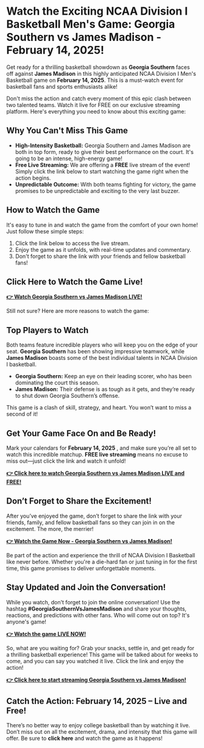 # Watch the Exciting NCAA Division I Basketball Men's Game: Georgia Southern vs James Madison - February 14, 2025!

Get ready for a thrilling basketball showdown as **Georgia Southern** faces off against **James Madison** in this highly anticipated NCAA Division I Men's Basketball game on **February 14, 2025**. This is a must-watch event for basketball fans and sports enthusiasts alike!

Don't miss the action and catch every moment of this epic clash between two talented teams. Watch it live for FREE on our exclusive streaming platform. Here's everything you need to know about this exciting game:

## Why You Can't Miss This Game

- **High-Intensity Basketball:** Georgia Southern and James Madison are both in top form, ready to give their best performance on the court. It's going to be an intense, high-energy game!
- **Free Live Streaming:** We are offering a **FREE** live stream of the event! Simply click the link below to start watching the game right when the action begins.
- **Unpredictable Outcome:** With both teams fighting for victory, the game promises to be unpredictable and exciting to the very last buzzer.

## How to Watch the Game

It's easy to tune in and watch the game from the comfort of your own home! Just follow these simple steps:

1. Click the link below to access the live stream.
2. Enjoy the game as it unfolds, with real-time updates and commentary.
3. Don't forget to share the link with your friends and fellow basketball fans!

## Click Here to Watch the Game Live!

[**👉 Watch Georgia Southern vs James Madison LIVE!**](https://tinyurl.com/livestreamfreeo?st=Georgia+Southern+vs+James+Madison&si=ghc)

Still not sure? Here are more reasons to watch the game:

## Top Players to Watch

Both teams feature incredible players who will keep you on the edge of your seat. **Georgia Southern** has been showing impressive teamwork, while **James Madison** boasts some of the best individual talents in NCAA Division I basketball.

- **Georgia Southern:** Keep an eye on their leading scorer, who has been dominating the court this season.
- **James Madison:** Their defense is as tough as it gets, and they’re ready to shut down Georgia Southern’s offense.

This game is a clash of skill, strategy, and heart. You won’t want to miss a second of it!

## Get Your Game Face On and Be Ready!

Mark your calendars for **February 14, 2025** , and make sure you’re all set to watch this incredible matchup. **FREE live streaming** means no excuse to miss out—just click the link and watch it unfold!

[**👉 Click here to watch Georgia Southern vs James Madison LIVE and FREE!**](https://tinyurl.com/livestreamfreeo?st=Georgia+Southern+vs+James+Madison&si=ghc)

## Don’t Forget to Share the Excitement!

After you’ve enjoyed the game, don’t forget to share the link with your friends, family, and fellow basketball fans so they can join in on the excitement. The more, the merrier!

[**👉 Watch the Game Now - Georgia Southern vs James Madison!**](https://tinyurl.com/livestreamfreeo?st=Georgia+Southern+vs+James+Madison&si=ghc)

Be part of the action and experience the thrill of NCAA Division I Basketball like never before. Whether you're a die-hard fan or just tuning in for the first time, this game promises to deliver unforgettable moments.

## Stay Updated and Join the Conversation!

While you watch, don't forget to join the online conversation! Use the hashtag **#GeorgiaSouthernVsJamesMadison** and share your thoughts, reactions, and predictions with other fans. Who will come out on top? It's anyone's game!

[**👉 Watch the game LIVE NOW!**](https://tinyurl.com/livestreamfreeo?st=Georgia+Southern+vs+James+Madison&si=ghc)

So, what are you waiting for? Grab your snacks, settle in, and get ready for a thrilling basketball experience! This game will be talked about for weeks to come, and you can say you watched it live. Click the link and enjoy the action!

[**👉 Click here to start streaming Georgia Southern vs James Madison!**](https://tinyurl.com/livestreamfreeo?st=Georgia+Southern+vs+James+Madison&si=ghc)

## Catch the Action: February 14, 2025 – Live and Free!

There’s no better way to enjoy college basketball than by watching it live. Don’t miss out on all the excitement, drama, and intensity that this game will offer. Be sure to **click here** and watch the game as it happens!
